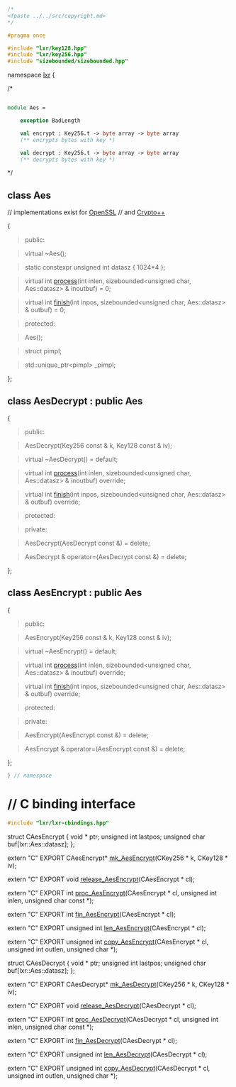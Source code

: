 ```cpp

/*
<fpaste ../../src/copyright.md>
*/

#pragma once

#include "lxr/key128.hpp"
#include "lxr/key256.hpp"
#include "sizebounded/sizebounded.hpp"

````

namespace [lxr](namespace.list) {

/*

```fsharp

module Aes =

    exception BadLength

    val encrypt : Key256.t -> byte array -> byte array
    (** encrypts bytes with key *)

    val decrypt : Key256.t -> byte array -> byte array
    (** decrypts bytes with key *)
```

*/

## class Aes

// implementations exist for [OpenSSL](aes_openssl.cpp.md)
// and [Crypto++](aes_cryptopp.cpp.md)

{

>public:

>virtual ~Aes();

>static constexpr unsigned int datasz { 1024*4 };

>virtual int [process](aes_functions.cpp.md)(int inlen, sizebounded&lt;unsigned char, Aes::datasz&gt; & inoutbuf) = 0;

>virtual int [finish](aes_functions.cpp.md)(int inpos, sizebounded&lt;unsigned char, Aes::datasz&gt; & outbuf) = 0;

>protected:

>Aes();

>struct pimpl;

>std::unique_ptr&lt;pimpl&gt; _pimpl;

};

## class AesDecrypt : public Aes

{

>public:

>AesDecrypt(Key256 const & k, Key128 const & iv);

>virtual ~AesDecrypt() = default;

>virtual int [process](aes_functions.cpp.md)(int inlen, sizebounded&lt;unsigned char, Aes::datasz&gt; & inoutbuf) override;

>virtual int [finish](aes_functions.cpp.md)(int inpos, sizebounded&lt;unsigned char, Aes::datasz&gt; & outbuf) override;

>protected:

>private:

>AesDecrypt(AesDecrypt const &) = delete;

>AesDecrypt & operator=(AesDecrypt const &) = delete;

};

## class AesEncrypt : public Aes

{

>public:

>AesEncrypt(Key256 const & k, Key128 const & iv);

>virtual ~AesEncrypt() = default;

>virtual int [process](aes_functions.cpp.md)(int inlen, sizebounded&lt;unsigned char, Aes::datasz&gt; & inoutbuf) override;

>virtual int [finish](aes_functions.cpp.md)(int inpos, sizebounded&lt;unsigned char, Aes::datasz&gt; & outbuf) override;

>protected:

>private:

>AesEncrypt(AesEncrypt const &) = delete;

>AesEncrypt & operator=(AesEncrypt const &) = delete;

};


```cpp
} // namespace
```

# // C binding interface
```cpp
#include "lxr/lxr-cbindings.hpp"
```

struct CAesEncrypt {
   void * ptr;
   unsigned int lastpos;
   unsigned char buf[lxr::Aes::datasz];
};

extern "C" EXPORT
CAesEncrypt* [mk_AesEncrypt](aes_cbindings.cpp.md)(CKey256 * k, CKey128 * iv);

extern "C" EXPORT
void [release_AesEncrypt](aes_cbindings.cpp.md)(CAesEncrypt * cl);

extern "C" EXPORT
int [proc_AesEncrypt](aes_cbindings.cpp.md)(CAesEncrypt * cl, unsigned int inlen, unsigned char const *);

extern "C" EXPORT
int [fin_AesEncrypt](aes_cbindings.cpp.md)(CAesEncrypt * cl);

extern "C" EXPORT
unsigned int [len_AesEncrypt](aes_cbindings.cpp.md)(CAesEncrypt * cl);

extern "C" EXPORT
unsigned int [copy_AesEncrypt](aes_cbindings.cpp.md)(CAesEncrypt * cl, unsigned int outlen, unsigned char *);

struct CAesDecrypt {
   void * ptr;
   unsigned int lastpos;
   unsigned char buf[lxr::Aes::datasz];
};

extern "C" EXPORT
CAesDecrypt* [mk_AesDecrypt](aes_cbindings.cpp.md)(CKey256 * k, CKey128 * iv);

extern "C" EXPORT
void [release_AesDecrypt](aes_cbindings.cpp.md)(CAesDecrypt * cl);

extern "C" EXPORT
int [proc_AesDecrypt](aes_cbindings.cpp.md)(CAesDecrypt * cl, unsigned int inlen, unsigned char const *);

extern "C" EXPORT
int [fin_AesDecrypt](aes_cbindings.cpp.md)(CAesDecrypt * cl);

extern "C" EXPORT
unsigned int [len_AesDecrypt](aes_cbindings.cpp.md)(CAesDecrypt * cl);

extern "C" EXPORT
unsigned int [copy_AesDecrypt](aes_cbindings.cpp.md)(CAesDecrypt * cl, unsigned int outlen, unsigned char *);
